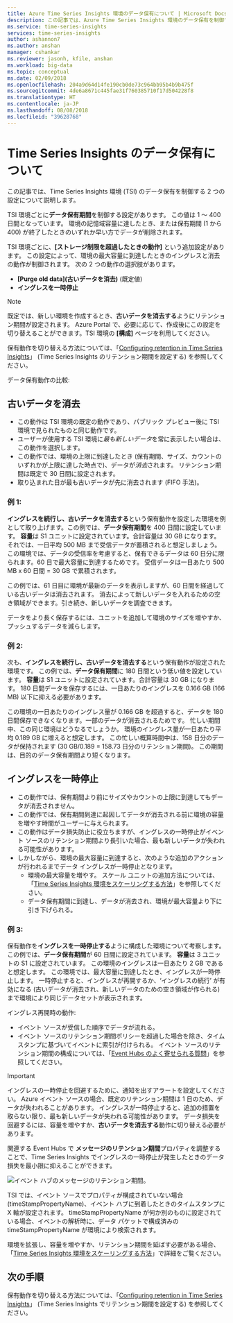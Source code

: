 ```yaml
---
title: Azure Time Series Insights 環境のデータ保有について | Microsoft Docs
description: この記事では、Azure Time Series Insights 環境のデータ保有を制御する 2 つの設定について説明します。
ms.service: time-series-insights
services: time-series-insights
author: ashannon7
ms.author: anshan
manager: cshankar
ms.reviewer: jasonh, kfile, anshan
ms.workload: big-data
ms.topic: conceptual
ms.date: 02/09/2018
ms.openlocfilehash: 204a9d64d14fe190cb0de73c964bb95b4b9b475f
ms.sourcegitcommit: 4de6a8671c445fae31f760385710f17d504228f8
ms.translationtype: HT
ms.contentlocale: ja-JP
ms.lasthandoff: 08/08/2018
ms.locfileid: "39628768"
---
```

# <a name="understand-data-retention-in-time-series-insights"></a>Time Series Insights のデータ保有について
この記事では、Time Series Insights 環境 (TSI) のデータ保有を制御する 2 つの設定について説明します。

TSI 環境ごとに**データ保有期間**を制御する設定があります。 この値は 1 ～ 400 日間となっています。 環境の記憶域容量に達したとき、または保有期間 (1 から 400) が終了したときのいずれか早い方でデータが削除されます。

TSI 環境ごとに、**[ストレージ制限を超過したときの動作]** という追加設定があります。 この設定によって、環境の最大容量に到達したときのイングレスと消去の動作が制御されます。 次の 2 つの動作の選択肢があります。
- **[Purge old data]\(古いデータを消去\)** (既定値)  
- **イングレスを一時停止**

> [!NOTE]
> 既定では、新しい環境を作成するとき、**古いデータを消去する**ようにリテンション期間が設定されます。 Azure Portal で、必要に応じて、作成後にこの設定を切り替えることができます。TSI 環境の **[構成]** ページを利用してください。

保有動作を切り替える方法については、「[Configuring retention in Time Series Insights](time-series-insights-how-to-configure-retention.md)」 (Time Series Insights のリテンション期間を設定する) を参照してください。

データ保有動作の比較:

## <a name="purge-old-data"></a>古いデータを消去
- この動作は TSI 環境の既定の動作であり、パブリック プレビュー後に TSI 環境で見られたものと同じ動作です。  
- ユーザーが使用する TSI 環境に*最も新しいデータ*を常に表示したい場合は、この動作を選択します。 
- この動作では、環境の上限に到達したとき (保有期間、サイズ、カウントのいずれかが上限に達した時点で)、データが*消去*されます。 リテンション期間は既定で 30 日間に設定されます。 
- 取り込まれた日が最も古いデータが先に消去されます (FIFO 手法)。

### <a name="example-1"></a>例 1:
**イングレスを続行し、古いデータを消去する**という保有動作を設定した環境を例として取り上げます。この例では、**データ保有期間**を 400 日間に設定しています。 **容量**は S1 ユニットに設定されています。合計容量は 30 GB になります。   それでは、一日平均 500 MB まで受信データが蓄積されると想定しましょう。 この環境では、データの受信率を考慮すると、保有できるデータは 60 日分に限られます。60 日で最大容量に到達するためです。 受信データは一日あたり 500 MB x 60 日間 = 30 GB で累積されます。 

この例では、61 日目に環境が最新のデータを表示しますが、60 日間を経過している古いデータは消去されます。 消去によって新しいデータを入れるための空き領域ができます。引き続き、新しいデータを調査できます。 

データをより長く保存するには、ユニットを追加して環境のサイズを増やすか、プッシュするデータを減らします。  

### <a name="example-2"></a>例 2:
次も、**イングレスを続行し、古いデータを消去する**という保有動作が設定された環境です。 この例では、**データ保有期間**に 180 日間という低い値を設定しています。 **容量**は S1 ユニットに設定されています。合計容量は 30 GB になります。 180 日間データを保存するには、一日あたりのイングレスを 0.166 GB (166 MB) 以下に抑える必要があります。  

この環境の一日あたりのイングレス量が 0.166 GB を超過すると、データを 180 日間保存できなくなります。一部のデータが消去されるためです。 忙しい期間中、この同じ環境はどうなるでしょうか。 環境のイングレス量が一日あたり平均 0.189 GB に増えると想定します。 この忙しい概算時間中は、158 日分のデータが保持されます (30 GB/0.189 = 158.73 日分のリテンション期間)。 この期間は、目的のデータ保有期間より短くなります。

## <a name="pause-ingress"></a>イングレスを一時停止
- この動作では、保有期間より前にサイズやカウントの上限に到達してもデータが消去されません。  
- この動作では、保有期間到達に起因してデータが消去される前に環境の容量を増やす時間がユーザーに与えられます。
- この動作はデータ損失防止に役立ちますが、イングレスの一時停止がイベント ソースのリテンション期間より長引いた場合、最も新しいデータが失われる可能性があります。
- しかしながら、環境の最大容量に到達すると、次のような追加のアクションが行われるまでデータ イングレスが一時停止となります。 
   - 環境の最大容量を増やす。 スケール ユニットの追加方法については、「[Time Series Insights 環境をスケーリングする方法](time-series-insights-how-to-scale-your-environment.md)」を参照してください。
   - データ保有期間に到達し、データが消去され、環境が最大容量より下に引き下げられる。

### <a name="example-3"></a>例 3:
保有動作を**イングレスを一時停止する**ように構成した環境について考察します。 この例では、**データ保有期間**が 60 日間に設定されています。 **容量**は 3 ユニットの S1 に設定されています。 この環境のイングレスは一日あたり 2 GB であると想定します。 この環境では、最大容量に到達したとき、イングレスが一時停止します。 一時停止すると、イングレスが再開するか、‘イングレスの続行’ が有効になる (古いデータが消去され、新しいデータのための空き領域が作られる) まで環境により同じデータセットが表示されます。 

イングレス再開時の動作:
- イベント ソースが受信した順序でデータが流れる。
- イベント ソースのリテンション期間ポリシーを超過した場合を除き、タイムスタンプに基づいてイベントに索引が付けられる。 イベント ソースのリテンション期間の構成については、「[Event Hubs のよく寄せられる質問](../event-hubs/event-hubs-faq.md)」を参照してください。

> [!IMPORTANT]
> イングレスの一時停止を回避するために、通知を出すアラートを設定してください。 Azure イベント ソースの場合、既定のリテンション期間は 1 日のため、データが失われることがあります。 イングレスが一時停止すると、追加の措置を取らない限り、最も新しいデータが失われる可能性があります。 データ損失を回避するには、容量を増やすか、**古いデータを消去する**動作に切り替える必要があります。

関連する Event Hubs で **メッセージのリテンション期間**プロパティを調整することで、Time Series Insights でイングレスの一時停止が発生したときのデータ損失を最小限に抑えることができます。

![イベント ハブのメッセージのリテンション期間。](media/time-series-insights-contepts-retention/event-hub-retention.png)

TSI では、イベント ソースでプロパティが構成されていない場合 (timeStampPropertyName)、イベント ハブに到着したときのタイムスタンプに X 軸が設定されます。 timeStampPropertyName が何か別のものに設定されている場合、イベントの解析時に、データ パケットで構成済みの timeStampPropertyName が環境により検索されます。 

環境を拡張し、容量を増やすか、リテンション期間を延ばす必要がある場合、「[Time Series Insights 環境をスケーリングする方法](time-series-insights-how-to-scale-your-environment.md)」で詳細をご覧ください。  

## <a name="next-steps"></a>次の手順
保有動作を切り替える方法については、「[Configuring retention in Time Series Insights](time-series-insights-how-to-configure-retention.md)」 (Time Series Insights でリテンション期間を設定する) を参照してください。
